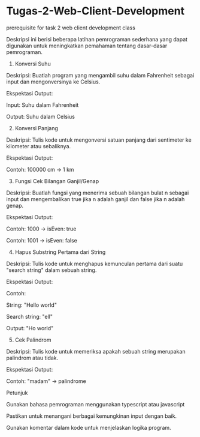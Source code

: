 # Tugas-2-Web-Client-Development
prerequisite for task 2 web client development class

Deskripsi ini berisi beberapa latihan pemrograman sederhana yang dapat digunakan untuk meningkatkan pemahaman tentang dasar-dasar pemrograman.

1. Konversi Suhu

Deskripsi:
Buatlah program yang mengambil suhu dalam Fahrenheit sebagai input dan mengonversinya ke Celsius.

Ekspektasi Output:

Input: Suhu dalam Fahrenheit

Output: Suhu dalam Celsius

2. Konversi Panjang

Deskripsi:
Tulis kode untuk mengonversi satuan panjang dari sentimeter ke kilometer atau sebaliknya.

Ekspektasi Output:

Contoh: 100000 cm → 1 km

3. Fungsi Cek Bilangan Ganjil/Genap

Deskripsi:
Buatlah fungsi yang menerima sebuah bilangan bulat n sebagai input dan mengembalikan true jika n adalah ganjil dan false jika n adalah genap.

Ekspektasi Output:

Contoh: 1000 → isEven: true

Contoh: 1001 → isEven: false

4. Hapus Substring Pertama dari String

Deskripsi:
Tulis kode untuk menghapus kemunculan pertama dari suatu "search string" dalam sebuah string.

Ekspektasi Output:

Contoh:

String: "Hello world"

Search string: "ell"

Output: "Ho world"

5. Cek Palindrom

Deskripsi:
Tulis kode untuk memeriksa apakah sebuah string merupakan palindrom atau tidak.

Ekspektasi Output:

Contoh: "madam" → palindrome

Petunjuk

Gunakan bahasa pemrograman menggunakan typescript atau javascript

Pastikan untuk menangani berbagai kemungkinan input dengan baik.

Gunakan komentar dalam kode untuk menjelaskan logika program.
